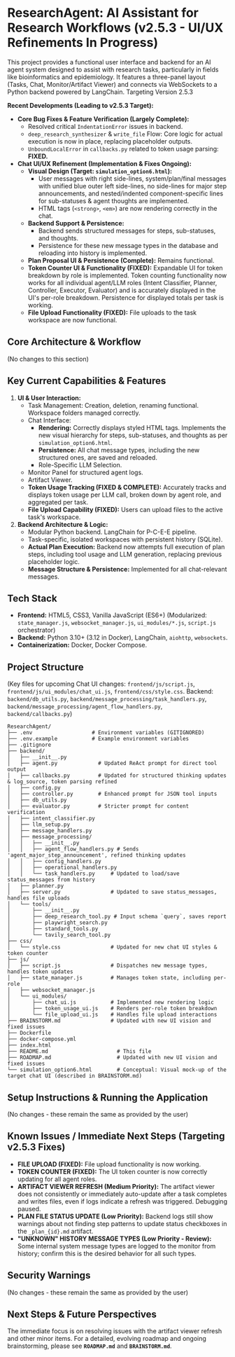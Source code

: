 # ResearchAgent: AI Assistant for Research Workflows (v2.5.3 - UI/UX Refinements In Progress)

This project provides a functional user interface and backend for an AI agent system designed to assist with research tasks, particularly in fields like bioinformatics and epidemiology. It features a three-panel layout (Tasks, Chat, Monitor/Artifact Viewer) and connects via WebSockets to a Python backend powered by LangChain.
Targeting Version 2.5.3

**Recent Developments (Leading to v2.5.3 Target):**

-   **Core Bug Fixes & Feature Verification (Largely Complete):**
    -   Resolved critical `IndentationError` issues in backend.
    -   `deep_research_synthesizer` & `write_file` Flow: Core logic for actual execution is now in place, replacing placeholder outputs.
    -   `UnboundLocalError` in `callbacks.py` related to token usage parsing: **FIXED.**
-   **Chat UI/UX Refinement (Implementation & Fixes Ongoing):**
    -   **Visual Design (Target: `simulation_option6.html`):**
        -   User messages with right side-lines, system/plan/final messages with unified blue outer left side-lines, no side-lines for major step announcements, and nested/indented component-specific lines for sub-statuses & agent thoughts are implemented.
        -   HTML tags (`<strong>`, `<em>`) are now rendering correctly in the chat.
    -   **Backend Support & Persistence:**
        -   Backend sends structured messages for steps, sub-statuses, and thoughts.
        -   Persistence for these new message types in the database and reloading into history is implemented.
    -   **Plan Proposal UI & Persistence (Complete):** Remains functional.
    -   **Token Counter UI & Functionality (FIXED):** Expandable UI for token breakdown by role is implemented. Token counting functionality now works for all individual agent/LLM roles (Intent Classifier, Planner, Controller, Executor, Evaluator) and is accurately displayed in the UI's per-role breakdown. Persistence for displayed totals per task is working.
    -   **File Upload Functionality (FIXED):** File uploads to the task workspace are now functional.

## Core Architecture & Workflow

(No changes to this section)

## Key Current Capabilities & Features

1.  **UI & User Interaction:**
    -   Task Management: Creation, deletion, renaming functional. Workspace folders managed correctly.
    -   Chat Interface:
        -   **Rendering:** Correctly displays styled HTML tags. Implements the new visual hierarchy for steps, sub-statuses, and thoughts as per `simulation_option6.html`.
        -   **Persistence:** All chat message types, including the new structured ones, are saved and reloaded.
        -   Role-Specific LLM Selection.
    -   Monitor Panel for structured agent logs.
    -   Artifact Viewer.
    -   **Token Usage Tracking (FIXED & COMPLETE):** Accurately tracks and displays token usage per LLM call, broken down by agent role, and aggregated per task.
    -   **File Upload Capability (FIXED):** Users can upload files to the active task's workspace.
2.  **Backend Architecture & Logic:**
    -   Modular Python backend. LangChain for P-C-E-E pipeline.
    -   Task-specific, isolated workspaces with persistent history (SQLite).
    -   **Actual Plan Execution:** Backend now attempts full execution of plan steps, including tool usage and LLM generation, replacing previous placeholder logic.
    -   **Message Structure & Persistence:** Implemented for all chat-relevant messages.

## Tech Stack

-   **Frontend:** HTML5, CSS3, Vanilla JavaScript (ES6+) (Modularized: `state_manager.js`, `websocket_manager.js`, `ui_modules/*.js`, `script.js` orchestrator)
-   **Backend:** Python 3.10+ (3.12 in Docker), LangChain, `aiohttp`, `websockets`.
-   **Containerization:** Docker, Docker Compose.

## Project Structure

(Key files for upcoming Chat UI changes: `frontend/js/script.js`, `frontend/js/ui_modules/chat_ui.js`, `frontend/css/style.css`. Backend: `backend/db_utils.py`, `backend/message_processing/task_handlers.py`, `backend/message_processing/agent_flow_handlers.py`, `backend/callbacks.py`)


```
ResearchAgent/
├── .env                   # Environment variables (GITIGNORED)
├── .env.example           # Example environment variables
├── .gitignore
├── backend/
│   ├── __init__.py
│   ├── agent.py             # Updated ReAct prompt for direct tool output
│   ├── callbacks.py         # Updated for structured thinking updates & log_source, token parsing refined
│   ├── config.py
│   ├── controller.py        # Enhanced prompt for JSON tool inputs
│   ├── db_utils.py
│   ├── evaluator.py         # Stricter prompt for content verification
│   ├── intent_classifier.py
│   ├── llm_setup.py
│   ├── message_handlers.py
│   ├── message_processing/
│   │   ├── __init__.py
│   │   ├── agent_flow_handlers.py # Sends 'agent_major_step_announcement', refined thinking updates
│   │   ├── config_handlers.py
│   │   ├── operational_handlers.py
│   │   └── task_handlers.py     # Updated to load/save status_messages from history
│   ├── planner.py
│   ├── server.py                # Updated to save status_messages, handles file uploads
│   └── tools/
│       ├── __init__.py
│       ├── deep_research_tool.py # Input schema `query`, saves report
│       ├── playwright_search.py
│       ├── standard_tools.py
│       └── tavily_search_tool.py
├── css/
│   └── style.css                # Updated for new chat UI styles & token counter
├── js/
│   ├── script.js                # Dispatches new message types, handles token updates
│   ├── state_manager.js         # Manages token state, including per-role
│   ├── websocket_manager.js
│   └── ui_modules/
│       ├── chat_ui.js           # Implemented new rendering logic
│       ├── token_usage_ui.js    # Renders per-role token breakdown
│       └── file_upload_ui.js    # Handles file upload interactions
├── BRAINSTORM.md                # Updated with new UI vision and fixed issues
├── Dockerfile
├── docker-compose.yml
├── index.html
├── README.md                      # This file
├── ROADMAP.md                     # Updated with new UI vision and fixed issues
└── simulation_option6.html        # Conceptual: Visual mock-up of the target chat UI (described in BRAINSTORM.md)
```

## Setup Instructions & Running the Application

(No changes - these remain the same as provided by the user)

## Known Issues / Immediate Next Steps (Targeting v2.5.3 Fixes)

-   **FILE UPLOAD (FIXED):** File upload functionality is now working.
-   **TOKEN COUNTER (FIXED):** The UI token counter is now correctly updating for all agent roles.
-   **ARTIFACT VIEWER REFRESH (Medium Priority):** The artifact viewer does not consistently or immediately auto-update after a task completes and writes files, even if logs indicate a refresh was triggered. Debugging paused.
-   **PLAN FILE STATUS UPDATE (Low Priority):** Backend logs still show warnings about not finding step patterns to update status checkboxes in the `_plan_{id}.md` artifact.
-   **"UNKNOWN" HISTORY MESSAGE TYPES (Low Priority - Review):** Some internal system message types are logged to the monitor from history; confirm this is the desired behavior for all such types.

## Security Warnings

(No changes - these remain the same as provided by the user)

## Next Steps & Future Perspectives

The immediate focus is on resolving issues with the artifact viewer refresh and other minor items.
For a detailed, evolving roadmap and ongoing brainstorming, please see **`ROADMAP.md`** and **`BRAINSTORM.md`**.
